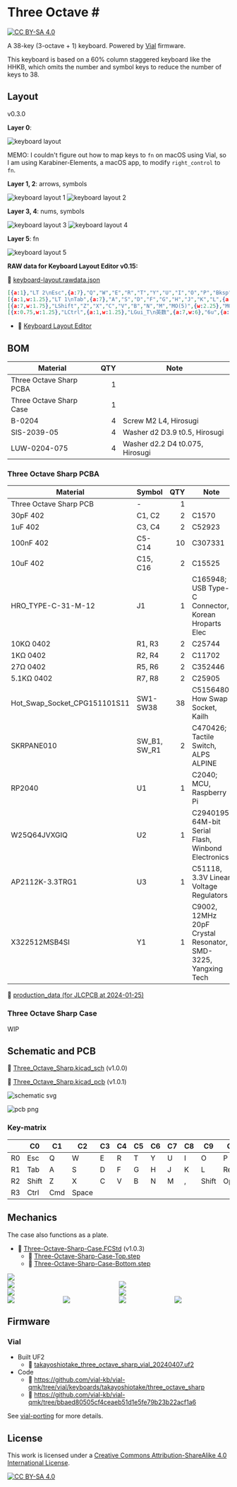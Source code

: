 # Three Octave \#

[![CC BY-SA 4.0][cc-by-sa-shield]][cc-by-sa]

A 38-key (3-octave + 1) keyboard. Powered by [Vial](https://get.vial.today/) firmware.

This keyboard is based on a 60% column staggered keyboard like the HHKB, which omits the number and symbol keys to reduce the number of keys to 38.

## Layout

v0.3.0

**Layer 0**:

![keyboard layout](layout/keyboard-layout.png)

MEMO: I couldn't figure out how to map keys to `fn` on macOS using Vial, so I am using Karabiner-Elements, a macOS app, to modify `right_control` to `fn`.

**Layer 1, 2**: arrows, symbols

![keyboard layout 1](layout/keyboard-layout-1.png)
![keyboard layout 2](layout/keyboard-layout-2.png)

**Layer 3, 4**: nums, symbols

![keyboard layout 3](layout/keyboard-layout-3.png)
![keyboard layout 4](layout/keyboard-layout-4.png)

**Layer 5**: fn

![keyboard layout 5](layout/keyboard-layout-5.png)

**RAW data for Keyboard Layout Editor v0.15:**

📄 [keyboard-layout.rawdata.json](layout/keyboard-layout.rawdata.json)

```json
[{a:1},"LT 2\nEsc",{a:7},"Q","W","E","R","T","Y","U","I","O","P","Bksp"],
[{a:1,w:1.25},"LT 1\nTab",{a:7},"A","S","D","F","G","H","J","K","L",{a:1,w:1.75},"LT 4\nEnter"],
[{a:7,w:1.75},"LShift","Z","X","C","V","B","N","M","MO(5)",{w:2.25},"MO(3)"],
[{x:0.75,w:1.25},"LCtrl",{a:1,w:1.25},"LGui_T\n英数",{a:7,w:6},"6u",{a:1},"RAlt_T\nかな",{a:7},"RCtrl"],
```

- 🔗 [Keyboard Layout Editor](http://www.keyboard-layout-editor.com/)

## BOM

| Material | QTY | Note |
|-|-:|-|
| Three Octave Sharp PCBA | 1 | |
| Three Octave Sharp Case | 1 | |
| B-0204 | 4 | Screw M2 L4, Hirosugi |
| SIS-2039-05 | 4 | Washer d2 D3.9 t0.5, Hirosugi |
| LUW-0204-075 | 4 | Washer d2.2 D4 t0.075, Hirosugi |

### Three Octave Sharp PCBA

| Material | Symbol | QTY | Note |
|-|-|-:|-|
| Three Octave Sharp PCB | - | 1 | |
| 30pF 402 | C1, C2 | 2 | C1570 |
| 1uF 402 | C3, C4 | 2 | C52923 |
| 100nF 402 | C5-C14 | 10 | C307331 |
| 10uF 402 | C15, C16 | 2 | C15525 |
| HRO_TYPE-C-31-M-12 | J1 | 1 | C165948; USB Type-C Connector, Korean Hroparts Elec |
| 10KΩ 0402 | R1, R3 | 2 | C25744 |
| 1KΩ 0402 | R2, R4 | 2 | C11702 |
| 27Ω 0402 | R5, R6 | 2 | C352446 |
| 5.1KΩ 0402 | R7, R8 | 2 | C25905 |
| Hot_Swap_Socket_CPG151101S11 | SW1-SW38 | 38 | C5156480; How Swap Socket, Kailh |
| SKRPANE010 | SW_B1, SW_R1 | 2 | C470426; Tactile Switch, ALPS ALPINE |
| RP2040 | U1 | 1 | C2040; MCU, Raspberry Pi |
| W25Q64JVXGIQ | U2 | 1 | C2940195, 64M-bit Serial Flash, Winbond Electronics |
| AP2112K-3.3TRG1 | U3 | 1 | C51118, 3.3V Linear Voltage Regulators |
| X322512MSB4SI | Y1 | 1 | C9002, 12MHz 20pF Crystal Resonator, SMD-3225, Yangxing Tech |

📁 [production_data (for JLCPCB at 2024-01-25)](electronics/Three_Octave_Sharp/production/Three_Octave_Sharp_1.0.0_2024-01-25_19-34-58)

### Three Octave Sharp Case

WIP

## Schematic and PCB

📄 [Three_Octave_Sharp.kicad_sch](electronics/Three_Octave_Sharp/Three_Octave_Sharp.kicad_sch) (v1.0.0)

📄 [Three_Octave_Sharp.kicad_pcb](electronics/Three_Octave_Sharp/Three_Octave_Sharp.kicad_pcb) (v1.0.1)

![schematic svg](assets/schematic.svg)

![pcb png](assets/pcb.png)

### Key-matrix

|    | C0    | C1   | C2    | C3 | C4 | C5 | C6 | C7 | C8 | C9    | C10    | C11 |
|----|-------|------|-------|----|----|----|----|----|----|-------|--------|-----|
| R0 | Esc   | Q    | W     | E  | R  | T  | Y  | U  | I  | O     | P      | BS  |
| R1 | Tab   | A    | S     | D  | F  | G  | H  | J  | K  | L     | Return |     |
| R2 | Shift | Z    | X     | C  | V  | B  | N  | M  | ,  | Shift | Opt    | Fn  | 
| R3 | Ctrl  | Cmd  | Space |    |    |    |    |    |    |       |        |     |

## Mechanics

The case also functions as a plate.

- 📄 [Three-Octave-Sharp-Case.FCStd](mechanics/Three-Octave-Sharp-Case.FCStd) (v1.0.3)
    - 📄 [Three-Octave-Sharp-Case-Top.step](mechanics/Three-Octave-Sharp-Case-Top.step)
    - 📄 [Three-Octave-Sharp-Case-Bottom.step](Three-Octave-Sharp-Case-Bottom.step)

<div style="display: grid; gap: 1px; grid-template: 'a0 a0 a0 a0' 'a2t a2t a2b a2b' 'a5t a5t a5b a5b' 'a1 a3 a4 a6';">
<img src="assets/case_0.png" style="grid-area: a0;" />
<img src="assets/case_2t.png" style="grid-area: a2t;" />
<img src="assets/case_2b.png" style="grid-area: a2b;"/>
<img src="assets/case_5t.png" style="grid-area: a5t;"/>
<img src="assets/case_5b.png" style="grid-area: a5b;"/>
<img src="assets/case_1.png" style="grid-area: a1;"/>
<img src="assets/case_3.png" style="grid-area: a3;"/>
<img src="assets/case_4.png" style="grid-area: a4;"/>
<img src="assets/case_6.png" style="grid-area: a6;"/>
</div>

## Firmware

### Vial

- Built UF2
    - 📄 [takayoshiotake_three_octave_sharp_vial_20240407.uf2](vial-bin/takayoshiotake_three_octave_sharp_vial_20240407.uf2)
- Code
    - 🔗 <https://github.com/vial-kb/vial-qmk/tree/vial/keyboards/takayoshiotake/three_octave_sharp>
    - 🔗 <https://github.com/vial-kb/vial-qmk/tree/bbaed80505cf4ceaeb51d1e5fe79b23b22acf1a6>

See [vial-porting](vial-porting) for more details.

## License

This work is licensed under a
[Creative Commons Attribution-ShareAlike 4.0 International License][cc-by-sa].

[![CC BY-SA 4.0][cc-by-sa-image]][cc-by-sa]

[cc-by-sa]: http://creativecommons.org/licenses/by-sa/4.0/
[cc-by-sa-image]: https://licensebuttons.net/l/by-sa/4.0/88x31.png
[cc-by-sa-shield]: https://img.shields.io/badge/license-CC%20BY--SA%204.0-lightgrey.svg
